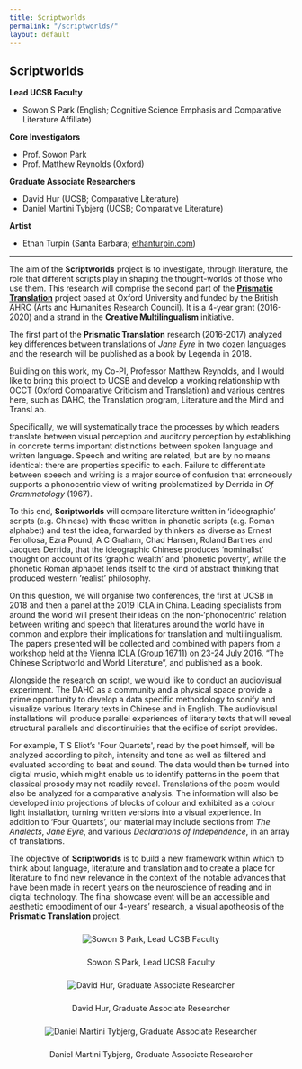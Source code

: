 ```yaml
---
title: Scriptworlds
permalink: "/scriptworlds/"
layout: default
---
```


## Scriptworlds

**Lead UCSB Faculty**
* Sowon S Park (English; Cognitive Science Emphasis and Comparative Literature Affiliate)

**Core Investigators**
* Prof. Sowon Park
* Prof. Matthew Reynolds (Oxford)

**Graduate Associate Researchers**
* David Hur (UCSB; Comparative Literature)
* Daniel Martini Tybjerg (UCSB; Comparative Literature)

**Artist**
* Ethan Turpin (Santa Barbara; [ethanturpin.com](http://ethanturpin.com/))

---

The aim of the **Scriptworlds** project is to investigate, through literature, the role that different scripts play in shaping the thought-worlds of those who use them. This research will comprise the second part of the **[Prismatic Translation](https://www.creativeml.ox.ac.uk/research/prismatic-translation)** project based at Oxford University and funded by the British AHRC (Arts and Humanities Research Council).  It is a 4-year grant (2016-2020) and a strand in the **Creative Multilingualism** initiative.

The first part of the **Prismatic Translation** research (2016-2017) analyzed key differences between translations of *Jane Eyre* in two dozen languages and the research will be published as a book by Legenda in 2018.

Building on this work, my Co-PI, Professor Matthew Reynolds, and I would like to bring this project to UCSB and develop a working relationship with OCCT (Oxford Comparative Criticism and Translation) and various centres here, such as DAHC, the Translation program, Literature and the Mind and TransLab.

Specifically, we will systematically trace the processes by which readers translate between visual perception and auditory perception by establishing in concrete terms important distinctions between spoken language and written language. Speech and writing are related, but are by no means identical: there are properties specific to each. Failure to differentiate between speech and writing is a major source of confusion that erroneously supports a phonocentric view of writing problematized by Derrida in *Of Grammatology* (1967).

To this end, **Scriptworlds** will compare literature written in ‘ideographic’ scripts (e.g. Chinese) with those written in phonetic scripts (e.g. Roman alphabet) and test the idea, forwarded by thinkers as diverse as Ernest Fenollosa, Ezra Pound, A C Graham, Chad Hansen, Roland Barthes and Jacques Derrida, that the ideographic Chinese produces ‘nominalist’ thought on account of its ‘graphic wealth’ and ‘phonetic poverty’, while the phonetic Roman alphabet lends itself to the kind of abstract thinking that produced western ‘realist’ philosophy.

On this question, we will organise two conferences, the first at UCSB in 2018 and then a panel at the 2019 ICLA in China. Leading specialists from around the world will present their ideas on the non-‘phonocentric’ relation between writing and speech that literatures around the world have in common and explore their implications for translation and multilingualism. The papers presented will be collected and combined with papers from a workshop held at the [Vienna ICLA (Group 16711)](https://icla2016.univie.ac.at/group-sections/) on 23-24 July 2016.  “The Chinese Scriptworld and World Literature”, and published as a book.

Alongside the research on script, we would like to conduct an audiovisual experiment. The DAHC as a community and a physical space provide a prime opportunity to develop a data specific methodology to sonify and visualize various literary texts in Chinese and in English. The audiovisual installations will produce parallel experiences of literary texts that will reveal structural parallels and discontinuities that the edifice of script provides.

For example, T S Eliot’s 'Four Quartets', read by the poet himself, will be analyzed according to pitch, intensity and tone as well as filtered and evaluated according to beat and sound. The data would then be turned into digital music, which might enable us to identify patterns in the poem that classical prosody may not readily reveal. Translations of the poem would also be analyzed for a comparative analysis. The information will also be developed into projections of blocks of colour and exhibited as a colour light installation, turning written versions into a visual experience.  In addition to ‘Four Quartets’, our material may include sections from *The Analects*, *Jane Eyre*, and various *Declarations of Independence*, in an array of translations.

The objective of **Scriptworlds** is to build a new framework within which to think about language, literature and translation and to create a place for literature to find new relevance in the context of the notable advances that have been made in recent years on the neuroscience of reading and in digital technology. The final showcase event will be an accessible and aesthetic embodiment of our 4-years’ research, a visual apotheosis of the **Prismatic Translation** project.

<div align="center">
<img alt="Sowon S Park, Lead UCSB Faculty" src="{{ site.baseurl }}/assets/images/groups-scriptworlds-park.jpg" style="padding:10px;" />

Sowon S Park, Lead UCSB Faculty

<img alt="David Hur, Graduate Associate Researcher" src="{{ site.baseurl }}/assets/images/groups-scriptworlds-hur.jpg" style="padding:10px;" />

David Hur, Graduate Associate Researcher

<img alt="Daniel Martini Tybjerg, Graduate Associate Researcher" src="{{ site.baseurl }}/assets/images/groups-scriptworlds-martini.jpg" style="padding:10px;" />

Daniel Martini Tybjerg, Graduate Associate Researcher
</div>